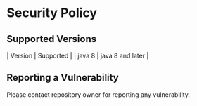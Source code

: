 # Security Policy

## Supported Versions



| Version | Supported          |
| java 8  | java 8 and later |

## Reporting a Vulnerability

Please contact repository owner for reporting any vulnerability.
